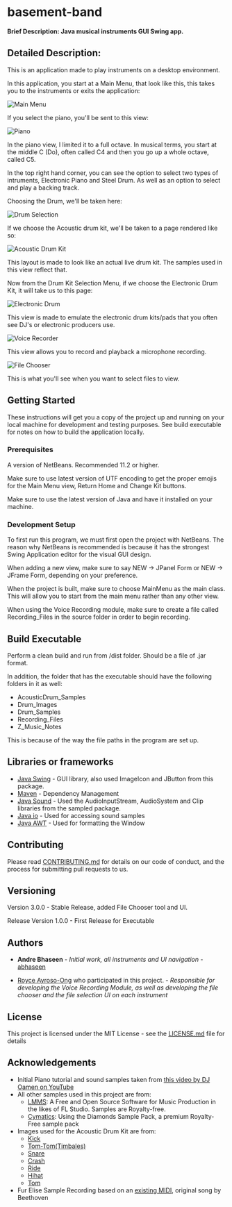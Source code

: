 # basement-band

**Brief Description: Java musical instruments GUI Swing app.**

## Detailed Description:

This is an application made to play instruments on a desktop environment.

In this application, you start at a Main Menu, that look like this, this takes you to the instruments or exits the application:

![Main Menu](docs/MainMenu.PNG)

If you select the piano, you'll be sent to this view:

![Piano](docs/Piano.PNG)

In the piano view, I limited it to a full octave. In musical terms, you start at the middle C (Do), often called C4 and then you go up a whole octave, called C5.

In the top right hand corner, you can see the option to select two types of intruments, Electronic Piano and Steel Drum. As well as an option to select and play a backing track.

Choosing the Drum, we'll be taken here:

![Drum Selection](docs/PickDrum.PNG)

If we choose the Acoustic drum kit, we'll be taken to a page rendered like so:

![Acoustic Drum Kit](docs/AcousticDrum.PNG)

This layout is made to look like an actual live drum kit. The samples used in this view reflect that.

Now from the Drum Kit Selection Menu, if we choose the Electronic Drum Kit, it will take us to this page:

![Electronic Drum](docs/ElectronicDrum.PNG)

This view is made to emulate the electronic drum kits/pads that you often see DJ's or electronic producers use.

![Voice Recorder](docs/VoiceRecorder.PNG)

This view allows you to record and playback a microphone recording.

![File Chooser](docs/FileChooser.PNG)

This is what you'll see when you want to select files to view.

## Getting Started

These instructions will get you a copy of the project up and running on your local machine for development and testing purposes. See build executable for notes on how to build the application locally.

### Prerequisites

A version of NetBeans. Recommended 11.2 or higher.

Make sure to use latest version of UTF encoding to get the proper emojis for the Main Menu view, Return Home and Change Kit buttons.

Make sure to use the latest version of Java and have it installed on your machine.

### Development Setup

To first run this program, we must first open the project with NetBeans. The reason why NetBeans is recommended is because it has the strongest Swing Application editor for the visual GUI design.

When adding a new view, make sure to say NEW -> JPanel Form
or NEW -> JFrame Form, depending on your preference.

When the project is built, make sure to choose MainMenu as the main class. This will allow you to start from the main menu rather than any other view.

When using the Voice Recording module, make sure to create a file called Recording_Files in the source folder in order to begin recording.

## Build Executable

Perform a clean build and run from /dist folder. Should be a file of .jar format.

In addition, the folder that has the executable should have the following folders in it as well:

- AcousticDrum_Samples
- Drum_Images
- Drum_Samples
- Recording_Files
- Z_Music_Notes

This is because of the way the file paths in the program are set up.

## Libraries or frameworks

- [Java Swing](https://docs.oracle.com/javase/7/docs/api/javax/swing/package-summary.html) - GUI library, also used ImageIcon and JButton from this package.
- [Maven](https://maven.apache.org/) - Dependency Management
- [Java Sound](https://docs.oracle.com/javase/7/docs/technotes/guides/sound/programmer_guide/contents.html) - Used the AudioInputStream, AudioSystem and Clip libraries from the sampled package.
- [Java io](https://docs.oracle.com/javase/7/docs/api/java/io/package-summary.html) - Used for accessing sound samples
- [Java AWT](https://docs.oracle.com/javase/7/docs/api/java/awt/package-summary.html) - Used for formatting the Window

## Contributing

Please read [CONTRIBUTING.md](https://gist.github.com/PurpleBooth/b24679402957c63ec426) for details on our code of conduct, and the process for submitting pull requests to us.

## Versioning

Version 3.0.0 - Stable Release, added File Chooser tool and UI.

Release Version 1.0.0 - First Release for Executable

## Authors

- **Andre Bhaseen** - _Initial work, all instruments and UI navigation_ - [abhaseen](https://github.com/abhaseen)

- [Royce Ayroso-Ong](https://github.com/rjayroso-ong) who participated in this project. - _Responsible for developing the Voice Recording Module, as well as developing the file chooser and the file selection UI on each instrument_

## License

This project is licensed under the MIT License - see the [LICENSE.md](LICENSE.md) file for details

## Acknowledgements

- Initial Piano tutorial and sound samples taken from [this video by DJ Oamen on YouTube](https://www.youtube.com/watch?v=DFnUDyzF1Uk)
- All other samples used in this project are from:
  - [LMMS](https://lmms.io/): A Free and Open Source Software for Music Production in the likes of FL Studio. Samples are Royalty-free.
  - [Cymatics](https://cymatics.fm/): Using the Diamonds Sample Pack, a premium Royalty-Free sample pack
- Images used for the Acoustic Drum Kit are from:
  - [Kick](https://static.thenounproject.com/png/118259-200.png)
  - [Tom-Tom(Timbales)](https://images.vexels.com/media/users/3/148731/isolated/preview/ad5366df452043ef1138519d9084ed3b-hanging-toms-musical-instrument-silhouette-by-vexels.png)
  - [Snare](https://i.dlpng.com/static/png/6596533_thumb.png)
  - [Crash](https://static.thenounproject.com/png/248943-200.png)
  - [Ride](https://static.thenounproject.com/png/248942-200.png)
  - [Hihat](https://images.vexels.com/media/users/3/148739/isolated/preview/e8cb7e256dde8d7a85d3a9a9fe4d94c9-hi-hat-cymbal-instrument-silhouette-by-vexels.png)
  - [Tom](https://images.vexels.com/media/users/3/148688/isolated/preview/b81a2c3172d805bce42f34a462e50cac-floor-tom-musical-instrument-silhouette-by-vexels.png)
- Fur Elise Sample Recording based on an [existing MIDI](https://bitmidi.com/fur-elise-mid), original song by Beethoven

